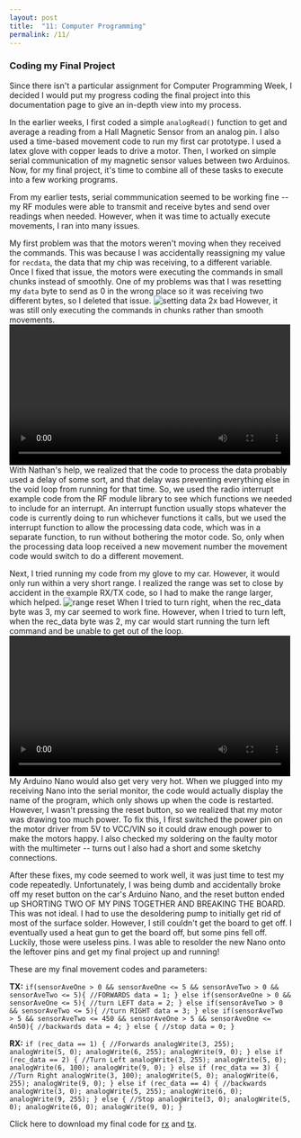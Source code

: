```yaml
---
layout: post
title:  "11: Computer Programming"
permalink: /11/
---
```


### Coding my Final Project

Since there isn't a particular assignment for Computer Programming Week, I decided I would put my progress coding the final project into this documentation page to give an in-depth view into my process.

In the earlier weeks, I first coded a simple `analogRead()` function to get and average a reading from a Hall Magnetic Sensor from an analog pin. I also used a time-based movement code to run my first car prototype. I used a latex glove with copper leads to drive a motor. Then, I worked on simple serial communication of my magnetic sensor values between two Arduinos. Now, for my final project, it's time to combine all of these tasks to execute into a few working programs.

From my earlier tests, serial commmunication seemed to be working fine -- my RF modules were able to transmit and receive bytes and send over readings when needed. However, when it was time to actually execute movements, I ran into many issues.

My first problem was that the motors weren't moving when they received the commands. This was because I was accidentally reassigning my value for `recdata`, the data that my chip was receiving, to a different variable. Once I fixed that issue, the motors were executing the commands in small chunks instead of smoothly. One of my problems was that I was resetting my `data` byte to send as 0 in the wrong place so it was receiving two different bytes, so I deleted that issue. ![setting data 2x bad](resetting_data.png)
However, it was still only executing the commands in chunks rather than smooth movements. 
<video width="500" controls>
  <source src="jumpy_move.mp4" type="video/mp4">
</video> 
With Nathan's help, we realized that the code to process the data probably used a delay of some sort, and that delay was preventing everything else in the void loop from running for that time. So, we used the radio interrupt example code from the RF module library to see which functions we needed to include for an interrupt. An interrupt function usually stops whatever the code is currently doing to run whichever functions it calls, but we used the interrupt function to allow the processing data code, which was in a separate function, to run without bothering the motor code. So, only when the processing data loop received a new movement number the movement code would switch to do a different movement.

Next, I tried running my code from my glove to my car. However, it would only run within a very short range. I realized the range was set to close by accident in the example RX/TX code, so I had to make the range larger, which helped. ![range reset](radio_range.png)
When I tried to turn right, when the rec_data byte was 3, my car seemed to work fine. However, when I tried to turn left, when the rec_data byte was 2, my car would start running the turn left command and be unable to get out of the loop.
<video width="500" controls>
  <source src="turn_left.mp4" type="video/mp4">
</video> 
My Arduino Nano would also get very very hot. When we plugged into my receiving Nano into the serial monitor, the code would actually display the name of the program, which only shows up when the code is restarted. However, I wasn't pressing the reset button, so we realized that my motor was drawing too much power. To fix this, I first switched the power pin on the motor driver from 5V to VCC/VIN so it could draw enough power to make the motors happy. I also checked my soldering on the faulty motor with the multimeter -- turns out I also had a short and some sketchy connections.

After these fixes, my code seemed to work well, it was just time to test my code repeatedly. Unfortunately, I was being dumb and accidentally broke off my reset button on the car's Arduino Nano, and the reset button ended up SHORTING TWO OF MY PINS TOGETHER AND BREAKING THE BOARD. This was not ideal.  I had to use the desoldering pump to initially get rid of most of the surface solder. However, I still couldn't get the board to get off. I eventually used a heat gun to get the board off, but some pins fell off. Luckily, those were useless pins. I was able to resolder the new Nano onto the leftover pins and get my final project up and running!

These are my final movement codes and parameters:

**TX:**
`if(sensorAveOne > 0 && sensorAveOne <= 5 && sensorAveTwo > 0 && sensorAveTwo <= 5){
  //FORWARDS
  data = 1;
}
else if(sensorAveOne > 0 && sensorAveOne <= 5){
  //turn LEFT
  data = 2;
}
else if(sensorAveTwo > 0 && sensorAveTwo <= 5){
  //turn RIGHT
  data = 3;
}
else if(sensorAveTwo  > 5 && sensorAveTwo <= 450 && sensorAveOne > 5 && sensorAveOne <= 4n50){
  //backwards
  data = 4;
}
else {
  //stop
  data = 0;
}`

**RX:**
`if (rec_data == 1) {
    //Forwards
    analogWrite(3, 255);
    analogWrite(5, 0);
    analogWrite(6, 255);
    analogWrite(9, 0);
  }
  else if (rec_data == 2) {
    //Turn Left
    analogWrite(3, 255);
    analogWrite(5, 0);
    analogWrite(6, 100);
    analogWrite(9, 0);
  }
  else if (rec_data == 3) {
    //Turn Right
    analogWrite(3, 100);
    analogWrite(5, 0);
    analogWrite(6, 255);
    analogWrite(9, 0);
  }
  else if (rec_data == 4) {
    //backwards
    analogWrite(3, 0);
    analogWrite(5, 255);
    analogWrite(6, 0);
    analogWrite(9, 255);
  }
  else {
    //Stop
    analogWrite(3, 0);
    analogWrite(5, 0);
    analogWrite(6, 0);
    analogWrite(9, 0);
  }`

Click here to download my final code for <a href='final_rx.ino' download>rx</a> and <a href='final_tx.ino' download>tx</a>.
